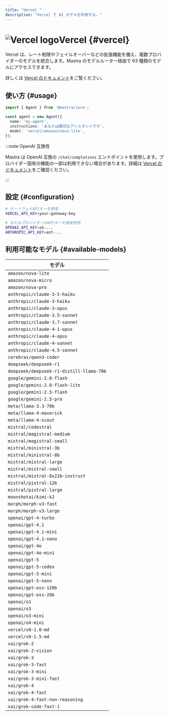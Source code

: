 ```yaml
---
title: "Vercel "
description: "Vercel で AI モデルを利用する。"
---
```


# <img src="https://models.dev/logos/vercel.svg" alt="Vercel logo" className="inline w-8 h-8 mr-2 align-middle dark:invert dark:brightness-0 dark:contrast-200" />Vercel \{#vercel\}

Vercel は、レート制限やフェイルオーバーなどの拡張機能を備え、複数プロバイダーのモデルを統合します。Mastra のモデルルーター経由で 63 種類のモデルにアクセスできます。

詳しくは [Vercel のドキュメント](https://ai-sdk.dev/providers/ai-sdk-providers)をご覧ください。

## 使い方 \{#usage\}

```typescript
import { Agent } from '@mastra/core';

const agent = new Agent({
  name: 'my-agent',
  instructions: 'あなたは親切なアシスタントです',
  model: 'vercel/amazon/nova-lite',
});
```

:::note OpenAI 互換性

Mastra は OpenAI 互換の `/chat/completions` エンドポイントを使用します。プロバイダー固有の機能の一部は利用できない場合があります。詳細は [Vercel のドキュメント](https://ai-sdk.dev/providers/ai-sdk-providers)をご確認ください。

:::

## 設定 \{#configuration\}

```bash
# ゲートウェイAPIキーを使用
VERCEL_API_KEY=your-gateway-key

# またはプロバイダーのAPIキーを直接使用
OPENAI_API_KEY=sk-...
ANTHROPIC_API_KEY=ant-...
```

## 利用可能なモデル \{#available-models\}

| モデル |
| --- |
| `amazon/nova-lite` |
| `amazon/nova-micro` |
| `amazon/nova-pro` |
| `anthropic/claude-3-5-haiku` |
| `anthropic/claude-3-haiku` |
| `anthropic/claude-3-opus` |
| `anthropic/claude-3.5-sonnet` |
| `anthropic/claude-3.7-sonnet` |
| `anthropic/claude-4-1-opus` |
| `anthropic/claude-4-opus` |
| `anthropic/claude-4-sonnet` |
| `anthropic/claude-4.5-sonnet` |
| `cerebras/qwen3-coder` |
| `deepseek/deepseek-r1` |
| `deepseek/deepseek-r1-distill-llama-70b` |
| `google/gemini-2.0-flash` |
| `google/gemini-2.0-flash-lite` |
| `google/gemini-2.5-flash` |
| `google/gemini-2.5-pro` |
| `meta/llama-3.3-70b` |
| `meta/llama-4-maverick` |
| `meta/llama-4-scout` |
| `mistral/codestral` |
| `mistral/magistral-medium` |
| `mistral/magistral-small` |
| `mistral/ministral-3b` |
| `mistral/ministral-8b` |
| `mistral/mistral-large` |
| `mistral/mistral-small` |
| `mistral/mixtral-8x22b-instruct` |
| `mistral/pixtral-12b` |
| `mistral/pixtral-large` |
| `moonshotai/kimi-k2` |
| `morph/morph-v3-fast` |
| `morph/morph-v3-large` |
| `openai/gpt-4-turbo` |
| `openai/gpt-4.1` |
| `openai/gpt-4.1-mini` |
| `openai/gpt-4.1-nano` |
| `openai/gpt-4o` |
| `openai/gpt-4o-mini` |
| `openai/gpt-5` |
| `openai/gpt-5-codex` |
| `openai/gpt-5-mini` |
| `openai/gpt-5-nano` |
| `openai/gpt-oss-120b` |
| `openai/gpt-oss-20b` |
| `openai/o1` |
| `openai/o3` |
| `openai/o3-mini` |
| `openai/o4-mini` |
| `vercel/v0-1.0-md` |
| `vercel/v0-1.5-md` |
| `xai/grok-2` |
| `xai/grok-2-vision` |
| `xai/grok-3` |
| `xai/grok-3-fast` |
| `xai/grok-3-mini` |
| `xai/grok-3-mini-fast` |
| `xai/grok-4` |
| `xai/grok-4-fast` |
| `xai/grok-4-fast-non-reasoning` |
| `xai/grok-code-fast-1` |
